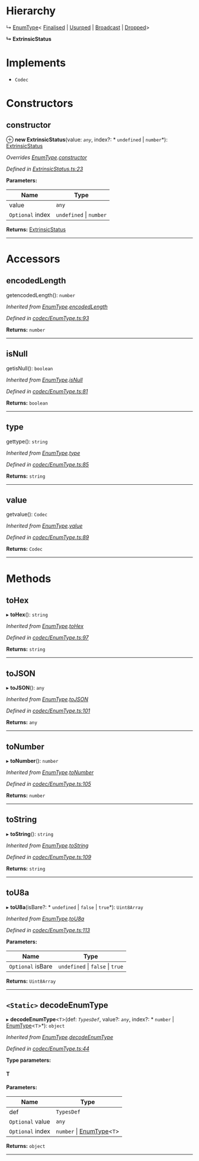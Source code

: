 

# Hierarchy

↳  [EnumType](_codec_enumtype_.enumtype.md)< [Finalised](_extrinsicstatus_.finalised.md) &#124; [Usurped](_extrinsicstatus_.usurped.md) &#124; [Broadcast](_extrinsicstatus_.broadcast.md) &#124; [Dropped](_extrinsicstatus_.dropped.md)>

**↳ ExtrinsicStatus**

# Implements

* `Codec`

# Constructors

<a id="constructor"></a>

##  constructor

⊕ **new ExtrinsicStatus**(value: *`any`*, index?: * `undefined` &#124; `number`*): [ExtrinsicStatus](_extrinsicstatus_.extrinsicstatus.md)

*Overrides [EnumType](_codec_enumtype_.enumtype.md).[constructor](_codec_enumtype_.enumtype.md#constructor)*

*Defined in [ExtrinsicStatus.ts:23](https://github.com/polkadot-js/api/blob/4497be6/packages/types/src/ExtrinsicStatus.ts#L23)*

**Parameters:**

| Name | Type |
| ------ | ------ |
| value | `any` |
| `Optional` index |  `undefined` &#124; `number`|

**Returns:** [ExtrinsicStatus](_extrinsicstatus_.extrinsicstatus.md)

___

# Accessors

<a id="encodedlength"></a>

##  encodedLength

getencodedLength(): `number`

*Inherited from [EnumType](_codec_enumtype_.enumtype.md).[encodedLength](_codec_enumtype_.enumtype.md#encodedlength)*

*Defined in [codec/EnumType.ts:93](https://github.com/polkadot-js/api/blob/4497be6/packages/types/src/codec/EnumType.ts#L93)*

**Returns:** `number`

___
<a id="isnull"></a>

##  isNull

getisNull(): `boolean`

*Inherited from [EnumType](_codec_enumtype_.enumtype.md).[isNull](_codec_enumtype_.enumtype.md#isnull)*

*Defined in [codec/EnumType.ts:81](https://github.com/polkadot-js/api/blob/4497be6/packages/types/src/codec/EnumType.ts#L81)*

**Returns:** `boolean`

___
<a id="type"></a>

##  type

gettype(): `string`

*Inherited from [EnumType](_codec_enumtype_.enumtype.md).[type](_codec_enumtype_.enumtype.md#type)*

*Defined in [codec/EnumType.ts:85](https://github.com/polkadot-js/api/blob/4497be6/packages/types/src/codec/EnumType.ts#L85)*

**Returns:** `string`

___
<a id="value"></a>

##  value

getvalue(): `Codec`

*Inherited from [EnumType](_codec_enumtype_.enumtype.md).[value](_codec_enumtype_.enumtype.md#value)*

*Defined in [codec/EnumType.ts:89](https://github.com/polkadot-js/api/blob/4497be6/packages/types/src/codec/EnumType.ts#L89)*

**Returns:** `Codec`

___

# Methods

<a id="tohex"></a>

##  toHex

▸ **toHex**(): `string`

*Inherited from [EnumType](_codec_enumtype_.enumtype.md).[toHex](_codec_enumtype_.enumtype.md#tohex)*

*Defined in [codec/EnumType.ts:97](https://github.com/polkadot-js/api/blob/4497be6/packages/types/src/codec/EnumType.ts#L97)*

**Returns:** `string`

___
<a id="tojson"></a>

##  toJSON

▸ **toJSON**(): `any`

*Inherited from [EnumType](_codec_enumtype_.enumtype.md).[toJSON](_codec_enumtype_.enumtype.md#tojson)*

*Defined in [codec/EnumType.ts:101](https://github.com/polkadot-js/api/blob/4497be6/packages/types/src/codec/EnumType.ts#L101)*

**Returns:** `any`

___
<a id="tonumber"></a>

##  toNumber

▸ **toNumber**(): `number`

*Inherited from [EnumType](_codec_enumtype_.enumtype.md).[toNumber](_codec_enumtype_.enumtype.md#tonumber)*

*Defined in [codec/EnumType.ts:105](https://github.com/polkadot-js/api/blob/4497be6/packages/types/src/codec/EnumType.ts#L105)*

**Returns:** `number`

___
<a id="tostring"></a>

##  toString

▸ **toString**(): `string`

*Inherited from [EnumType](_codec_enumtype_.enumtype.md).[toString](_codec_enumtype_.enumtype.md#tostring)*

*Defined in [codec/EnumType.ts:109](https://github.com/polkadot-js/api/blob/4497be6/packages/types/src/codec/EnumType.ts#L109)*

**Returns:** `string`

___
<a id="tou8a"></a>

##  toU8a

▸ **toU8a**(isBare?: * `undefined` &#124; `false` &#124; `true`*): `Uint8Array`

*Inherited from [EnumType](_codec_enumtype_.enumtype.md).[toU8a](_codec_enumtype_.enumtype.md#tou8a)*

*Defined in [codec/EnumType.ts:113](https://github.com/polkadot-js/api/blob/4497be6/packages/types/src/codec/EnumType.ts#L113)*

**Parameters:**

| Name | Type |
| ------ | ------ |
| `Optional` isBare |  `undefined` &#124; `false` &#124; `true`|

**Returns:** `Uint8Array`

___
<a id="decodeenumtype"></a>

## `<Static>` decodeEnumType

▸ **decodeEnumType**<`T`>(def: *`TypesDef`*, value?: *`any`*, index?: * `number` &#124; [EnumType](_codec_enumtype_.enumtype.md)<`T`>*): `object`

*Inherited from [EnumType](_codec_enumtype_.enumtype.md).[decodeEnumType](_codec_enumtype_.enumtype.md#decodeenumtype)*

*Defined in [codec/EnumType.ts:44](https://github.com/polkadot-js/api/blob/4497be6/packages/types/src/codec/EnumType.ts#L44)*

**Type parameters:**

#### T 
**Parameters:**

| Name | Type |
| ------ | ------ |
| def | `TypesDef` |
| `Optional` value | `any` |
| `Optional` index |  `number` &#124; [EnumType](_codec_enumtype_.enumtype.md)<`T`>|

**Returns:** `object`

___


